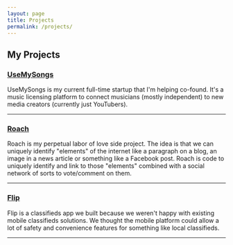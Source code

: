 ```yaml
---
layout: page
title: Projects
permalink: /projects/
---
```


## My Projects

### [UseMySongs](https://usemysongs.com)
UseMySongs is my current full-time startup that I'm helping co-found. It's a music licensing platform to connect musicians (mostly independent) to new media creators (currently just YouTubers).

***

### [Roach](https://roach.it)
Roach is my perpetual labor of love side project. The idea is that we can uniquely identify "elements" of the internet like a paragraph on a blog, an image in a news article or something like a Facebook post. Roach is code to uniquely identify and link to those "elements" combined with a social network of sorts to vote/comment on them.

***

### [Flip](https://whatisflip.com)
Flip is a classifieds app we built because we weren't happy with existing mobile classifieds solutions. We thought the mobile platform could allow a lot of safety and convenience features for something like local classifieds.



***




